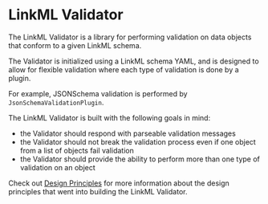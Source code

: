 # LinkML Validator

The LinkML Validator is a library for performing validation on data objects that conform to a given LinkML schema.

The Validator is initialized using a LinkML schema YAML, and is designed to allow for flexible validation where each type of validation is done by a plugin.

For example, JSONSchema validation is performed by `JsonSchemaValidationPlugin`.


The LinkML Validator is built with the following goals in mind:

- the Validator should respond with parseable validation messages
- the Validator should not break the validation process even if one object from a list of objects fail validation
- the Validator should provide the ability to perform more than one type of validation on an object

Check out [Design Principles](design.md) for more information about the design principles that went into building the LinkML Validator.



